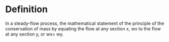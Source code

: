 # Definition

In a steady-flow process, the mathematical statement of the principle of
the conservation of mass by equating the flow at any section x, wx to
the flow at any section y, or wx= wy.
